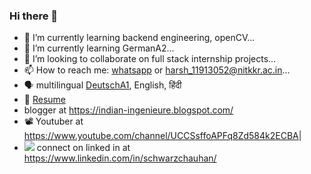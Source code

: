 ### Hi there 👋


- 🔭 I’m currently learning backend engineering, openCV...
- 🌱 I’m currently learning GermanA2...
- 👯 I’m looking to collaborate on full stack internship projects...
- 📫 How to reach me: [whatsapp](https://wa.me/918221875710?text=hi) or <harsh_11913052@nitkkr.ac.in>...
- 🗣 multilingual [DeutschA1](https://drive.google.com/file/d/1yvqMAYBfvdDcQ6IbY1bHrPigj7VpjzbW/view?usp=sharing), English, हिंदी
- 📰 [Resume](https://docs.google.com/document/d/1_SFik5hCHbaAScGY_Upn2pLWRtuYG0UW6fKaMAUSLFw/edit?usp=sharing)
- blogger at <https://indian-ingenieure.blogspot.com/>
- 📽 Youtuber at <https://www.youtube.com/channel/UCCSsffoAPFq8Zd584k2ECBA>|
- ![](https://upload.wikimedia.org/wikipedia/commons/0/01/LinkedIn_Logo.svg) connect on linked in at <https://www.linkedin.com/in/schwarzchauhan/>
